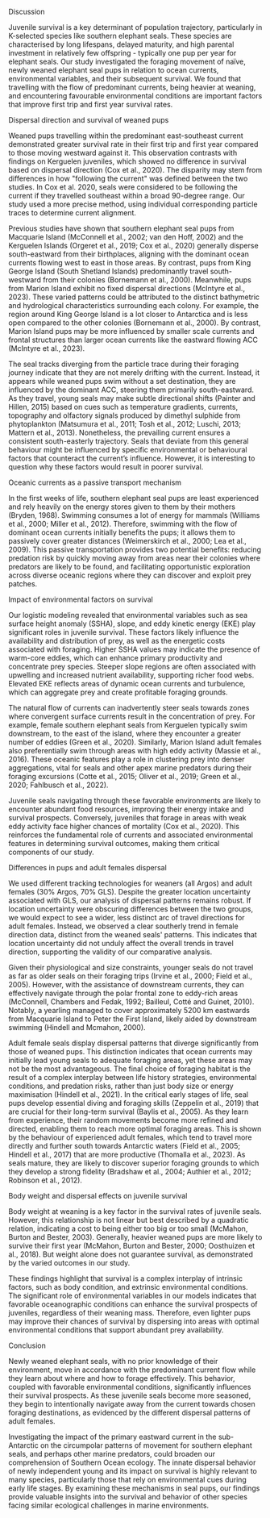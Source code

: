 Discussion

Juvenile survival is a key determinant of population trajectory, particularly in K-selected species like southern elephant seals. These species are characterised by long lifespans, delayed maturity, and high parental investment in relatively few offspring - typically one pup per year for elephant seals. Our study investigated the foraging movement of naïve, newly weaned elephant seal pups in relation to ocean currents, environmental variables, and their subsequent survival. We found that travelling with the flow of predominant currents, being heavier at weaning, and encountering favourable environmental conditions are important factors that improve first trip and first year survival rates.

Dispersal direction and survival of weaned pups

Weaned pups travelling within the predominant east-southeast current demonstrated greater survival rate in their first trip and first year compared to those moving westward against it. This observation contrasts with findings on Kerguelen juveniles, which showed no difference in survival based on dispersal direction (Cox et al., 2020). The disparity may stem from differences in how "following the current" was defined between the two studies. In Cox et al. 2020, seals were considered to be following the current if they travelled southeast within a broad 90-degree range. Our study used a more precise method, using individual corresponding particle traces to determine current alignment.

Previous studies have shown that southern elephant seal pups from Macquarie Island (McConnell et al., 2002; van den Hoff, 2002) and the Kerguelen Islands (Orgeret et al., 2019; Cox et al., 2020) generally disperse south-eastward from their birthplaces, aligning with the dominant ocean currents flowing west to east in those areas. By contrast, pups from King George Island (South Shetland Islands) predominantly travel south-westward from their colonies (Bornemann et al., 2000). Meanwhile, pups from Marion Island exhibit no fixed dispersal directions (McIntyre et al., 2023). These varied patterns could be attributed to the distinct bathymetric and hydrological characteristics surrounding each colony. For example, the region around King George Island is a lot closer to Antarctica and is less open compared to the other colonies (Bornemann et al., 2000). By contrast, Marion Island pups may be more influenced by smaller scale currents and frontal structures than larger ocean currents like the eastward flowing ACC (McIntyre et al., 2023).

The seal tracks diverging from the particle trace during their foraging journey indicate that they are not merely drifting with the current. Instead, it appears while weaned pups swim without a set destination, they are influenced by the dominant ACC, steering them primarily south-eastward. As they travel, young seals may make subtle directional shifts (Painter and Hillen, 2015) based on cues such as temperature gradients, currents, topography and olfactory signals produced by dimethyl sulphide from phytoplankton (Matsumura et al., 2011; Tosh et al., 2012; Luschi, 2013; Mattern et al., 2013). Nonetheless, the prevailing current ensures a consistent south-easterly trajectory. Seals that deviate from this general behaviour might be influenced by specific environmental or behavioural factors that counteract the current’s influence. However, it is interesting to question why these factors would result in poorer survival.

Oceanic currents as a passive transport mechanism 

In the first weeks of life, southern elephant seal pups are least experienced and rely heavily on the energy stores given to them by their mothers (Bryden, 1968). Swimming consumes a lot of energy for mammals (Williams et al., 2000; Miller et al., 2012). Therefore, swimming with the flow of dominant ocean currents initially benefits the pups; it allows them to passively cover greater distances (Weimerskirch et al., 2000; Lea et al., 2009). This passive transportation provides two potential benefits: reducing predation risk by quickly moving away from areas near their colonies where predators are likely to be found, and facilitating opportunistic exploration across diverse oceanic regions where they can discover and exploit prey patches.

Impact of environmental factors on survival

Our logistic modeling revealed that environmental variables such as sea surface height anomaly (SSHA), slope, and eddy kinetic energy (EKE) play significant roles in juvenile survival. These factors likely influence the availability and distribution of prey, as well as the energetic costs associated with foraging. Higher SSHA values may indicate the presence of warm-core eddies, which can enhance primary productivity and concentrate prey species. Steeper slope regions are often associated with upwelling and increased nutrient availability, supporting richer food webs. Elevated EKE reflects areas of dynamic ocean currents and turbulence, which can aggregate prey and create profitable foraging grounds.

The natural flow of currents can inadvertently steer seals towards zones where convergent surface currents result in the concentration of prey. For example, female southern elephant seals from Kerguelen typically swim downstream, to the east of the island, where they encounter a greater number of eddies (Green et al., 2020). Similarly, Marion Island adult females also preferentially swim through areas with high eddy activity (Massie et al., 2016). These oceanic features play a role in clustering prey into denser aggregations, vital for seals and other apex marine predators during their foraging excursions (Cotte et al., 2015; Oliver et al., 2019; Green et al., 2020; Fahlbusch et al., 2022).

Juvenile seals navigating through these favorable environments are likely to encounter abundant food resources, improving their energy intake and survival prospects. Conversely, juveniles that forage in areas with weak eddy activity face higher chances of mortality (Cox et al., 2020). This reinforces the fundamental role of currents and associated environmental features in determining survival outcomes, making them critical components of our study.

Differences in pups and adult females dispersal

We used different tracking technologies for weaners (all Argos) and adult females (30% Argos, 70% GLS). Despite the greater location uncertainty associated with GLS, our analysis of dispersal patterns remains robust. If location uncertainty were obscuring differences between the two groups, we would expect to see a wider, less distinct arc of travel directions for adult females. Instead, we observed a clear southerly trend in female direction data, distinct from the weaned seals' patterns. This indicates that location uncertainty did not unduly affect the overall trends in travel direction, supporting the validity of our comparative analysis.

Given their physiological and size constraints, younger seals do not travel as far as older seals on their foraging trips (Irvine et al., 2000; Field et al., 2005). However, with the assistance of downstream currents, they can effectively navigate through the polar frontal zone to eddy-rich areas (McConnell, Chambers and Fedak, 1992; Bailleul, Cotté and Guinet, 2010). Notably, a yearling managed to cover approximately 5200 km eastwards from Macquarie Island to Peter the First Island, likely aided by downstream swimming (Hindell and Mcmahon, 2000).

Adult female seals display dispersal patterns that diverge significantly from those of weaned pups. This distinction indicates that ocean currents may initially lead young seals to adequate foraging areas, yet these areas may not be the most advantageous. The final choice of foraging habitat is the result of a complex interplay between life history strategies, environmental conditions, and predation risks, rather than just body size or energy maximisation (Hindell et al., 2021). In the critical early stages of life, seal pups develop essential diving and foraging skills (Zeppelin et al., 2019) that are crucial for their long-term survival (Baylis et al., 2005). As they learn from experience, their random movements become more refined and directed, enabling them to reach more optimal foraging areas. This is shown by the behaviour of experienced adult females, which tend to travel more directly and further south towards Antarctic waters (Field et al., 2005; Hindell et al., 2017) that are more productive (Thomalla et al., 2023). As seals mature, they are likely to discover superior foraging grounds to which they develop a strong fidelity (Bradshaw et al., 2004; Authier et al., 2012; Robinson et al., 2012).

Body weight and dispersal effects on juvenile survival

Body weight at weaning is a key factor in the survival rates of juvenile seals. However, this relationship is not linear but best described by a quadratic relation, indicating a cost to being either too big or too small (McMahon, Burton and Bester, 2003). Generally, heavier weaned pups are more likely to survive their first year (McMahon, Burton and Bester, 2000; Oosthuizen et al., 2018). But weight alone does not guarantee survival, as demonstrated by the varied outcomes in our study.

These findings highlight that survival is a complex interplay of intrinsic factors, such as body condition, and extrinsic environmental conditions. The significant role of environmental variables in our models indicates that favorable oceanographic conditions can enhance the survival prospects of juveniles, regardless of their weaning mass. Therefore, even lighter pups may improve their chances of survival by dispersing into areas with optimal environmental conditions that support abundant prey availability.

Conclusion

Newly weaned elephant seals, with no prior knowledge of their environment, move in accordance with the predominant current flow while they learn about where and how to forage effectively. This behavior, coupled with favorable environmental conditions, significantly influences their survival prospects. As these juvenile seals become more seasoned, they begin to intentionally navigate away from the current towards chosen foraging destinations, as evidenced by the different dispersal patterns of adult females.

Investigating the impact of the primary eastward current in the sub-Antarctic on the circumpolar patterns of movement for southern elephant seals, and perhaps other marine predators, could broaden our comprehension of Southern Ocean ecology. The innate dispersal behavior of newly independent young and its impact on survival is highly relevant to many species, particularly those that rely on environmental cues during early life stages. By examining these mechanisms in seal pups, our findings provide valuable insights into the survival and behavior of other species facing similar ecological challenges in marine environments.